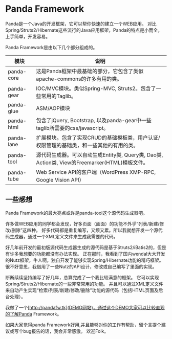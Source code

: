  Panda Framework
=================

Panda是一个Java的开发框架，它可以帮你快速的建立一个WEB应用。
对比Spring/Struts2/Hibernate这些流行的Java应用框架，Panda的特点是小而全，上手简单，开发容易。


Panda Framework是由以下几个部分组成的。

 | 模块                   | 说明                                                                      |
 |----------------------- |---------------------------------------------------------------------------|
 | panda-core             | 这是Panda框架中最基础的部分，它包含了类似apache-commons的许多有用的类。   |
 | panda-gear             | IOC/MVC模块。类似Spring-MVC, Struts2。包含了一些常用的Taglib。            |
 | panda-glue             | ASM/AOP模块                                                               |
 | panda-html             | 包含了jQuery, Bootstrap, 以及panda-gear中一些taglib所需要的css/javascript。|
 | panda-lane             | 扩展模块。包含了实现CRUD的基础模板类，用户认证/权限管理的基础类，和一些其他的有用的类。|
 | panda-tool             | 源代码生成器。可以自动生成Entity类, Query类, Dao类, Action类, View的Freemarker(HTML)模板文件。 |
 | panda-tube             | Web Service API的客户端（WordPress XMP-RPC, Google Vision API）                           |



一些感想
---------------------------

Panda Framework的最大亮点或许是panda-tool这个源代码生成器吧。

许多做WEB应用的同学都会发现，好多页面（画面）的功能不外乎“列表/新建/修改/删除”这四种。
好多代码都是重复编写，又烦又累。所以我就想开发一个源代码生成器，通过一个XML定义文件来生成我需要的代码。  

好几年前开发的最初版源代码生成器生成的源代码是基于Struts2/iBatis2的，但是有许多我想要的功能都没有办法实现。
正在那时，我看到了国内wendal大大开发的Nutz框架，牛人啊，独自开发了能够实现Spring/Hibernate功能的精巧框架。
很不好意思，我借用了一些Nutz的API设计，修改或自己编写了里面的实现。

断断续续坚持编写了好几年，总算完成了一个我比较满意的框架。
它可以实现Spring/Struts2/Hibernate的一些非常常用的功能。
并且可以通过XML定义文件来自动产生实现“检索/列表/新建/修改/删除”功能的源代码（包括HTML页面及后台处理）。

我做了一个[http://pandafw.tk](DEMO网站)，通过这个DEMO大家可以比较直观的了解Panda Framework。


如果大家觉得panda Framework好用,并且能够对你的工作有帮助，留个言提个建议或写个bug报告的话，我会非常感激。
欢迎Folk。


